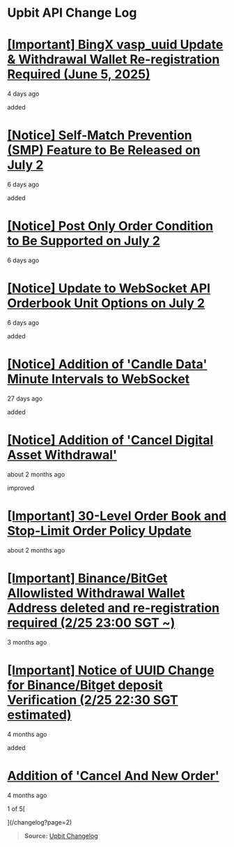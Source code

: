 # Upbit API Change Log

# [\[Important\] BingX vasp_uuid Update & Withdrawal Wallet Re-registration Required (June 5, 2025)](/changelog/vasp_uuid_change_bingx)

4 days ago

added

# [\[Notice\] Self-Match Prevention (SMP) Feature to Be Released on July 2](/changelog/smp)

6 days ago

added

# [\[Notice\] Post Only Order Condition to Be Supported on July 2](/changelog/post_only)

6 days ago

# [\[Notice\] Update to WebSocket API Orderbook Unit Options on July 2](/changelog/notice-update-to-websocket-api-orderbook-unit-option)

6 days ago

added

# [\[Notice\] Addition of 'Candle Data' Minute Intervals to WebSocket](/changelog/websocket_candles_miniutes)

27 days ago

added

# [\[Notice\] Addition of 'Cancel Digital Asset Withdrawal'](/changelog/cancel-digital-asset-withdrawal)

about 2 months ago

improved

# [\[Important\] 30-Level Order Book and Stop-Limit Order Policy Update](/changelog/orderbook_expansion)

about 2 months ago

# [\[Important\] Binance/BitGet Allowlisted Withdrawal Wallet Address deleted and re-registration required (2/25 23:00 SGT ~)](/changelog/vasp_uuid_change_action_needed)

3 months ago

# [\[Important\] Notice of UUID Change for Binance/Bitget deposit Verification (2/25 22:30 SGT estimated)](/changelog/vasp_uuid_change)

4 months ago

added

# [Addition of 'Cancel And New Order'](/changelog/cancel_and_new_oreder)

4 months ago

1 of 5[

](/changelog?page=2)

> **Source:** [Upbit Changelog](https://global-docs.upbit.com/changelog)
